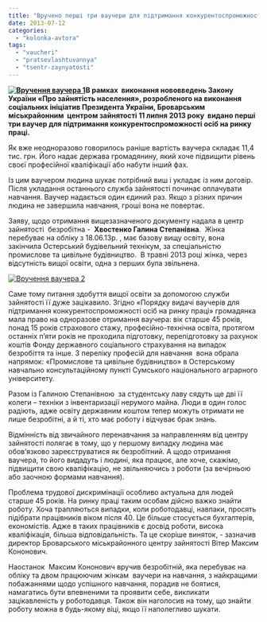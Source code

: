 ```yaml
---
title: "Вручено перші три ваучери для підтримання конкурентоспроможності"
date: 2013-07-12
categories: 
  - "kolonka-avtora"
tags: 
  - "vaucheri"
  - "pratsevlashtuvannya"
  - "tsentr-zaynyatosti"
---
```


**[![Вручення ваучера 1](https://mpz.brovary.org/wp-content/uploads/2013/07/Vruchennya-vauchera-1.jpg)](https://mpz.brovary.org/wp-content/uploads/2013/07/Vruchennya-vauchera-1.jpg)В рамках  виконання нововведень Закону України «Про зайнятість населення», розробленого на виконання соціальних ініціатив Президента України, Броварським міськрайонним  центром зайнятості 11 липня 2013 року  видано перші три ваучер для підтримання конкурентоспроможності осіб на ринку праці.**  

Як вже неодноразово говорилось раніше вартість ваучера складає 11,4 тис. грн. Його надає держава громадянину, який хоче підвищити рівень своєї професійної кваліфікації або набути інший фах.

Із цим ваучером людина шукає потрібний виш і укладає із ним договір. Після укладання останнього служба зайнятості починає оплачувати навчання. Ваучер надається один єдиний раз. Якщо з різних причин людина не завершила навчання, гроші вона не повертає.

Заяву, щодо отримання вищезазначеного документу надала в центр зайнятості  безробітна -  **Хвостенко Галина Степанівна**.  Жінка перебуває на обліку з 18.06.13р. , має базову вищу освіту, вона закінчила Остерський будівельний технікум, за спеціальністю промислове та цивільне будівництво.  В травні 2013 році жінка, через відсутність вищої освіти, одна з перших була звільнена.

[![Вручення ваучера 2](https://mpz.brovary.org/wp-content/uploads/2013/07/Vruchennya-vauchera-2.jpg)](https://mpz.brovary.org/wp-content/uploads/2013/07/Vruchennya-vauchera-2.jpg)

Саме тому питання здобуття вищої освіти за допомогою служби зайнятості її дуже зацікавило. Згідно «Порядку видачі ваучерів для підтримання конкурентоспроможності осіб на ринку праці» громадянка мала право на одноразове отримання ваучера: вік старше 45 років, понад 15 років страхового стажу, професійно-технічна освіта, протягом останніх п’яти років не проходила підготовку, перепідготовку за рахунок коштів Фонду державного соціального страхування на випадок безробіття та інше. З переліку професій для навчання  вона обрала напрямок: «Промислове та цивільне будівництво» в Остерському навчально консультаційному пункті Сумського національного аграрного університету.

Разом із Галиною Степанівною  за студентську лаву сядуть ще дві її колеги – техніки з інвентаризації нерумого майна. Люди в один голос радіють, адже освіту державним коштом тепер можуть отримати не лише безробітні, а й ті, хто має роботу і відчуває брак знань.

Відмінність від звичайного перенавчання за направленням від центру зайнятості полягає в тому, що у першому випадку людина має обов’язково зареєструватися як безробітний. А щодо отримання ваучера, то його видадуть і людині, яка працює, але хоче, скажімо, підвищити свою кваліфікацію, не звільняючись з роботи (за вечірньою або заочною формами навчання).

Проблема трудової дискримінації особливо актуальна для людей старше 45 років. На ринку праці таким особам дійсно важко знайти роботу. Хоча трапляються випадки, коли роботодавці, навпаки, просять підібрати працівників віком після 40. Це більше стосується бухгалтерів, економістів. Адже в таких працівників є досвід роботи, висока кваліфікація, більша відповідальність. Та це скоріше виняток, - зазначив директор Броварського міськрайонного центру зайнятості Вітер Максим Кононович.

Наостанок  Максим Кононович вручив безробітній, яка перебуває на обліку та двом працюючим жінкам  ваучери на навчання, з найкращими побажаннями щодо успішного навчання, порадив не боятися, намагатись бути впевненими та проявити себе, викликати зацікавленість у роботодавця. Також він наголосив на тому, що знайти роботу можна в будь-якому віці, якщо її наполегливо шукати.
